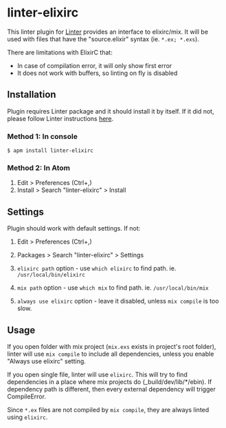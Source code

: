 # linter-elixirc

This linter plugin for [Linter][linter] provides an interface to elixirc/mix.
It will be used with files that have the "source.elixir" syntax
(ie. `*.ex; *.exs`).

There are limitations with ElixirC that:

-   In case of compilation error, it will only show first error
-   It does not work with buffers, so linting on fly is disabled

## Installation

Plugin requires Linter package and it should install it by itself.
If it did not, please follow Linter instructions [here][linter].

### Method 1: In console

```ShellSession
$ apm install linter-elixirc
```

### Method 2: In Atom

1.  Edit > Preferences (Ctrl+,)
2.  Install > Search "linter-elixirc" > Install

## Settings

Plugin should work with default settings. If not:

1.  Edit > Preferences (Ctrl+,)

2.  Packages > Search "linter-elixirc" > Settings

3.  `elixirc path` option - use `which elixirc` to find path. ie.
    `/usr/local/bin/elixirc`

4.  `mix path` option - use `which mix` to find path. ie. `/usr/local/bin/mix`

5.  `always use elixirc` option - leave it disabled, unless `mix compile` is too slow.

## Usage

If you open folder with mix project (`mix.exs` exists in project's root
folder), linter will use `mix compile` to include all dependencies, unless you
enable "Always use elixirc" setting.

If you open single file, linter will use `elixirc`. This will try to find
dependencies in a place where mix projects do (\_build/dev/lib/\*/ebin). If
dependency path is different, then every external dependency will trigger
CompileError.

Since `*.ex` files are not compiled by `mix compile`, they are always linted
using `elixirc`.

[linter]: https://github.com/AtomLinter/Linter "Linter"
